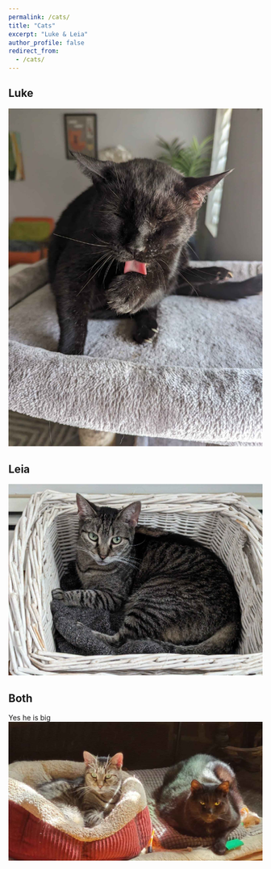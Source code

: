 ```yaml
---
permalink: /cats/
title: "Cats"
excerpt: "Luke & Leia"
author_profile: false
redirect_from: 
  - /cats/
---
```


## Luke
![Lukey](/images/luke.jpg)

## Leia
![Leiachen](/images/leia.jpg)

## Both
Yes he is big
![Two of them](/images/both.jpg)
